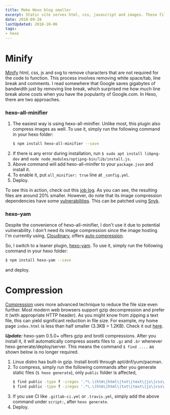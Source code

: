 ```yaml
---
title: Make Hexo blog smaller
excerpt: Static site serves html, css, javascript and images. These files can be compressed to reduce bandwidth and speed up the website.
date: 2018-09-28
lastUpdated: 2018-10-06
tags:
- hexo
---
```


# Minify
[Minify](https://en.wikipedia.org/wiki/Minification_(programming)) html, css, js and svg to remove characters that are not required for the code to function. This process involves removing white space/tab, line break and comments. I read somewhere that Google saves gigabytes of bandwidth just by removing line break, which surprised me how much line break alone costs when you have the popularity of Google.com.
In Hexo, there are two approaches.

### hexo-all-minifier
1. The easiest way is using hexo-all-minifier. Unlike most, this plugin also compress images as well. To use it, simply run the following command in your hexo folder:
    ``` bash
    $ npm install hexo-all-minifier --save
    ```
2. If there is any error during installation, run `$ sudo apt install libpng-dev` and `node node_modules/optipng-bin/lib/install.js`.
2. Above command will add hexo-all-minifer to your `package.json` and install it.
3. To enable it, put `all_minifier: true` line at `_config.yml`.
4. Deploy.

To see this in action, check out this [job log](https://gitlab.com/curben/blog/-/jobs/101703188). As you can see, the resulting files are around 20% smaller. However, do note that its image compression dependencies have some [vulnerabilities](https://snyk.io/test/npm/hexo-all-minifier). This can be patched using [Snyk](https://snyk.io/).

### hexo-yam
Despite the convenience of hexo-all-minifier, I don't use it due to potential vulnerability. I don't need its image compression since the image hosting I'm currently using, [Cloudinary](https://cloudinary.com/), offers [auto compression](https://cloudinary.com/documentation/responsive_images#responsive_images_with_automatic_quality_selection).

So, I switch to a leaner plugin, [hexo-yam](https://github.com/curbengh/hexo-yam). To use it, simply run the following command in your hexo folder:
``` bash
$ npm install hexo-yam --save
```
and deploy.

# Compression
[Compression](https://en.wikipedia.org/wiki/Data_compression) uses more advanced technique to reduce the file size even further. Most modern web browsers support gzip decompression and prefer it (with appropriate HTTP header). As you might know from zipping a text file, this can yield significant reduction in file size. For example, my home page `index.html` is less than half smaller (3.3KB > 1.2KB). Check it out [here](https://gitlab.com/curben/blog/-/jobs/101703188/artifacts/browse/public/).

***Update:*** hexo-yam 0.5.0+ offers gzip and brotli compressions. After you install it, it will automatically compress assets files to `.gz` and `.br` whenever hexo generate/deploy/server. This means the command `$ find ....` as shown below is no longer required.

1. Linux distro has built-in gzip. Install brotli through apt/dnf/yum/pacman.
2. To compress, simply run the following commands after you generate static files (`$ hexo generate`), only `public` folder is affected,
	```bash
	$ find public -type f -iregex '.*\.\(htm\|html\|txt\|text\|js\|css\)$' -execdir gzip -f --keep {} \;
	$ find public -type f -iregex '.*\.\(htm\|html\|txt\|text\|js\|css\)$' -execdir brotli -f --keep {} \;
	```
3. If you use CI like `.gitlab-ci.yml` or `.travis.yml`, simply add the above command under `script:`, after `hexo generate`.
4. Deploy.
